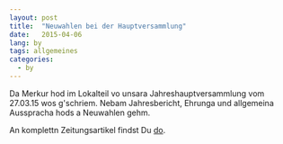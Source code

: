 ```yaml
---
layout: post
title:  "Neuwahlen bei der Hauptversammlung"
date:   2015-04-06
lang: by
tags: allgemeines
categories:
  - by
---
```

Da Merkur hod im Lokalteil vo unsara Jahreshauptversammlung vom 27.03.15 wos g'schriem. Nebam Jahresbericht, Ehrunga und allgemeina Ausspracha hods a Neuwahlen gehm.

An komplettn Zeitungsartikel findst Du [do](http://www.merkur.de/lokales/dachau/landkreis/feuerwehr-eisolzried-einen-neuen-kommandanten-4880991.html).
